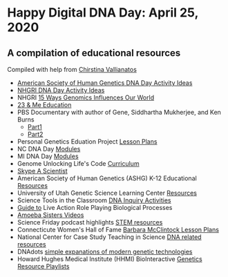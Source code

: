 # Happy Digital DNA Day: April 25, 2020

## A compilation of educational resources
Compiled with help from [Chirstina Vallianatos](https://www.linkedin.com/in/christinavallianatos/)

* [American Society of Human Genetics DNA Day Activity Ideas](https://www.ashg.org/wp-content/uploads/2020/03/Virtual-Programs-Handout-FINAL.pdf)  
* [NHGRI DNA Day Activity Ideas](https://www.genome.gov/dna-day/get-activity-ideas)
* NHGRI [15 Ways Genomics Influences Our World](https://www.genome.gov/dna-day/15-ways)
* [23 & Me Education](https://education.23andme.com)  
* PBS Documentary with author of Gene, Siddhartha Mukherjee, and Ken Burns  
  - [Part1](https://www.pbs.org/video/part-1-dawn-of-the-modern-age-of-genetics-27czqa/)  
  - [Part2]()  
* Personal Genetics Eduation Project [Lesson Plans](https://pged.org/lesson-plans/)
* NC DNA Day [Modules](http://ncdnaday.org/learn-more/resources-2/)
* MI DNA Day [Modules](https://midnaday.com/the-modules/)
* Genome Unlocking Life's Code [Curriculum](https://unlockinglifescode.org/learn/curriculum)
* [Skype A Scientist](https://www.skypeascientist.com)
* American Society of Human Genetics (ASHG) K-12 Educational [Resources](https://www.ashg.org/discover-genetics/k-12-education/)
* University of Utah Genetic Science Learning Center [Resources](https://learn.genetics.utah.edu)
* Science Tools in the Classroom [DNA Inquiry Activities](http://www.stcnm.org/resources)
* [Guide to](https://www.minipcr.com/professional-development/larp-live-action-role-playing-biological-processes/) Live Action Role Playing Biological Processes
* [Amoeba Sisters Videos](https://www.youtube.com/user/AmoebaSisters)
* Science Friday podcast highlights [STEM resources](https://www.sciencefriday.com/segments/free-stem-resources/)
* Connecticute Women's Hall of Fame [Barbara McClintock Lesson Plans](https://static1.squarespace.com/static/5d7121a2621fa50001fc829f/t/5dcc389a33e6e87259430eb6/1573948774306/STEMfems-McClintock.pdf)
* National Center for Case Study Teaching in Science [DNA related resources](https://sciencecases.lib.buffalo.edu/collection/results.html?keywords2=dna&submit=Search&subject_headings=&educational_level=&type_methods=&topical_areas=&date_posted2=)
* DNAdots [simple expanations of modern genetic technologies](https://dnadots.minipcr.com/?s=&post_type=dnadots-item)
* Howard Hughes Medical Institute (HHMI) BioInteractive [Genetics Resource Playlists](https://www.biointeractive.org/planning-tools/resource-playlists?f%5B0%5D=topics%3A28)
